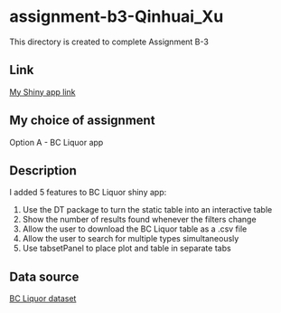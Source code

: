 # assignment-b3-Qinhuai_Xu
This directory is created to complete Assignment B-3

## Link
[My Shiny app link](https://qinhuaixu.shinyapps.io/assignment-b3-qinhuai_xu/) 

## My choice of assignment
Option A - BC Liquor app

## Description
I added 5 features to BC Liquor shiny app:
1. Use the DT package to turn the static table into an interactive table
2. Show the number of results found whenever the filters change
3. Allow the user to download the BC Liquor table as a .csv file
4. Allow the user to search for multiple types simultaneously
5. Use tabsetPanel to place plot and table in separate tabs

## Data source
[BC Liquor dataset](https://github.com/daattali/shiny-server/blob/master/bcl/data/bcl-data.csv)
